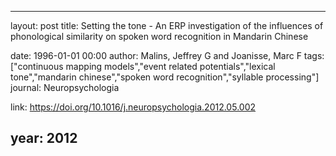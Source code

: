 ---
layout: post
title: Setting the tone - An ERP investigation of the influences of phonological similarity on spoken word recognition in Mandarin Chinese

date: 1996-01-01 00:00
author: Malins, Jeffrey G and Joanisse, Marc F
tags: ["continuous mapping models","event related potentials","lexical tone","mandarin chinese","spoken word recognition","syllable processing"]
journal: Neuropsychologia

link: https://doi.org/10.1016/j.neuropsychologia.2012.05.002

year: 2012
-----